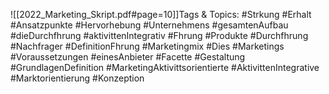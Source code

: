 
![[2022_Marketing_Skript.pdf#page=10]]Tags & Topics:
   #Strkung
   #Erhalt
   #Ansatzpunkte
   #Hervorhebung
   #Unternehmens
   #gesamtenAufbau
   #dieDurchfhrung
   #aktivittenIntegrativ
   #Fhrung
   #Produkte
   #Durchfhrung
   #Nachfrager
   #DefinitionFhrung
   #Marketingmix
   #Dies
   #Marketings
   #Voraussetzungen
   #einesAnbieter
   #Facette
   #Gestaltung
   #GrundlagenDefinition
   #MarketingAktivittsorientierte
   #AktivittenIntegrative
   #Marktorientierung
   #Konzeption